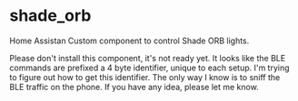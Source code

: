 # shade_orb
Home Assistan Custom component to control Shade ORB lights.

Please don't install this component, it's not ready yet. It looks like the BLE commands are prefixed a 4 byte identifier, unique to each setup. I'm trying to figure out how to get this identifier. The only way I know is to sniff the BLE traffic on the phone. If you have any idea, please let me know.
